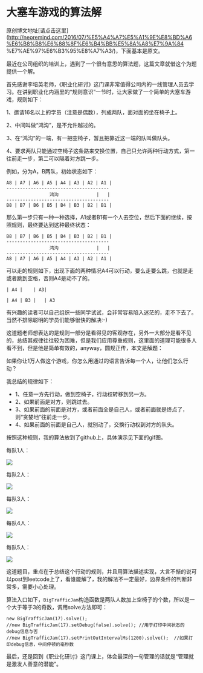 # 大塞车游戏的算法解

原创博文地址[请点击这里](http://neoremind.com/2016/07/%E5%A4%A7%E5%A1%9E%E8%BD%A6%E6%B8%B8%E6%88%8F%E6%B4%BB%E5%8A%A8%E7%9A%84
%E7%AE%97%E6%B3%95%E8%A7%A3/)，下面基本是原文。

最近在公司组织的培训上，遇到了一个很有意思的算法题，这篇文章就借这个为题提供一个解。

首先感谢李培英老师，《职业化研讨》这门课非常值得公司内的一线管理人员去学习。在讲到职业化内涵里的“规则意识”一节时，让大家做了一个简单的大塞车游戏，规则如下：

1、邀请16名以上的学员（注意是偶数），列成两队，面对面的坐在椅子上。

2、中间叫做“鸿沟”，是不允许越过的。

3、在“鸿沟”的一端，有一把空椅子，暂且把靠近这一端的队叫做队头。

4、要求两队只能通过空椅子这条路来交换位置，自己只允许两种行动方式，第一往前走一步，第二可以隔着对方跳一步。

例如，分为A，B两队，初始状态如下：
```
A8 | A7 | A6 | A5 | A4 | A3 | A2 | A1 |
--------------------------------------
                鸿沟              |   |
--------------------------------------
B8 | B7 | B6 | B5 | B4 | B3 | B2 | B1 |
```

那么第一步只有一种一种选择，A1或者B1有一个人去空位，然后下面的继续，按照规则，最终要达到这种最终状态：
```
B8 | B7 | B6 | B5 | B4 | B3 | B2 | B1 |
--------------------------------------
                鸿沟              |   |
--------------------------------------
A8 | A7 | A6 | A5 | A4 | A3 | A2 | A1 |
```

可以走的规则如下，出现下面的两种情况A4可以行动，要么走要么跳，也就是走或者跳到空格，否则A4是动不了的。
```
| A4 |    | A3|

| A4 | B3 |   | A3
```

有兴趣的读者可以自己组织一些同学试试，会非常容易陷入迷茫的，走不下去了。当然不排除聪明的学员们能够很快的解决:-)

这道题老师想表达的是规则一部分是看得见的客观存在，另外一大部分是看不见的，总结其规律往往较为困难，但是我们应用尊重规则，这里面的道理可能很多人看不到，但是他是简单有效的，anyway，圆规正传，本文是解题：

如果你让1万人做这个游戏，你怎么用通过的语言告诉每一个人，让他们怎么行动？

我总结的规律如下：
* 1、任意一方先行动，做到空椅子，行动权转移到另一方。
* 2、如果前面是对方，则跳过去。
* 3、如果前面的前面是对方，或者前面全是自己人，或者前面就是终点了，则“贪婪地”往前走一步。
* 4、如果前面的前面是自己人，就别动了，交换行动权到对方的队头。

按照这种规则，我的算法放到了github上，具体演示见下面的gif图。

每队1人：

![](http://neoremind.com/wp-content/uploads/elem3.gif)

每队2人：

![](http://neoremind.com/wp-content/uploads/elem5.gif)

每队3人：

![](http://neoremind.com/wp-content/uploads/elem7.gif)

每队4人：

![](http://neoremind.com/wp-content/uploads/elem9.gif)

每队5人：

![](http://neoremind.com/wp-content/uploads/elem11.gif)

这道题目，重点在于总结这个行动的规则，并且用算法描述实现，大言不惭的说可以post到leetcode上了，看谁能解了，我的解法不一定最好，边界条件的判断非常多，需要小心处理。

算法入口如下，`BigTrafficJam`构造函数是两队人数加上空椅子的个数，所以是一个大于等于3的奇数，调用solve方法即可：
```
new BigTrafficJam(17).solve();
//new BigTrafficJam(17).setDebug(false).solve(); //用于打印中间状态的debug信息与否
//new BigTrafficJam(17).setPrintOutIntervalMs(1200).solve();  //如果打印debug信息，中间停顿的毫秒数
```

最后，还是回到《职业化研讨》这门课上，体会最深的一句管理的话就是“管理就是激发人善意的潜能”。
